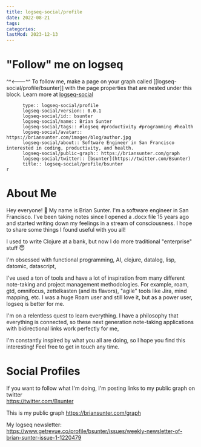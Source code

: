 ```yaml
---
title: logseq-social/profile
date: 2022-08-21
tags:
categories:
lastMod: 2023-12-13
---
```

# "Follow" me on logseq


^^<---^^ To follow me, make a page on your graph called [[logseq-social/profile/bsunter]] with the page properties that are nested under this block. Learn more at [logseq-social](https://briansunter.com/graph/#/page/logseq-social)

```		  public:: true
	  type:: logseq-social/profile
	  logseq-social/version:: 0.0.1
	  logseq-social/id:: bsunter
	  logseq-social/name:: Brian Sunter
	  logseq-social/tags:: #logseq #productivity #programming #health
	  logseq-social/avatar:: https://briansunter.com/images/blog/author.jpg
	  logseq-social/about:: Software Engineer in San Francisco interested in coding, productivity, and health.
	  logseq-social/public-graph:: https://briansunter.com/graph
	  logseq-social/twitter:: [bsunter](https://twitter.com/Bsunter)
	  title:: logseq-social/profile/bsunter
r
```

# About Me


Hey everyone! 👋 My name is Brian Sunter. I'm a software engineer in San Francisco.  I've been taking notes since I opened a .docx file 15 years ago and started writing down my feelings in a stream of consciousness.  I hope to share some things I found useful with you all!

I used to write Clojure at a bank, but now I do more traditional "enterprise" stuff 😇

I'm obsessed with functional programming, AI, clojure, datalog, lisp, datomic, datascript,

I've used a ton of tools and have a lot of inspiration from many different note-taking and project management methodologies. For example, roam, gtd, omnifocus, zettelkasten (and its flavors), "agile" tools like Jira, mind mapping, etc. I was a huge Roam user and still love it, but as a power user, logseq is better for me.

I'm on a relentless quest to learn everything. I have a philosophy that everything is connected, so these next generation note-taking applications with bidirectional links work perfectly for me,

I'm constantly inspired by what you all are doing, so I hope you find this interesting! Feel free to get in touch any time.

# Social Profiles


If you want to follow what I'm doing, I'm posting links to my public graph on twitter   
https://twitter.com/Bsunter

This is my public graph https://briansunter.com/graph

My logseq newsletter: https://www.getrevue.co/profile/bsunter/issues/weekly-newsletter-of-brian-sunter-issue-1-1220479
